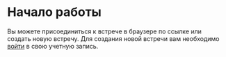 # Начало работы <Badge type="danger" text="DRAFT" />

Вы можете присоединиться к встрече в браузере по ссылке или создать новую встречу. Для создания новой встречи вам необходимо [войти](ru/landing/) в свою учетную запись.

